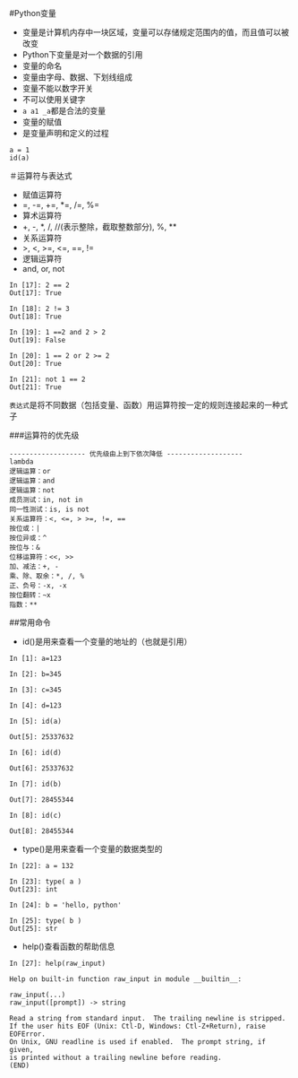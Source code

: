 #Python变量
- 变量是计算机内存中一块区域，变量可以存储规定范围内的值，而且值可以被改变
- Python下变量是对一个数据的引用
- 变量的命名
- 变量由字母、数据、下划线组成
- 变量不能以数字开关
- 不可以使用关键字
- `a a1 _a`都是合法的变量
- 变量的赋值
- 是变量声明和定义的过程
```
a = 1
id(a)
```
＃运算符与表达式
- 赋值运算符
- =, -=, +=, *=, /=, %=
- 算术运算符
- +,  -, *,  /, //(表示整除，截取整数部分), %, **
- 关系运算符
- \>, <, >=, <=, ==, !=
- 逻辑运算符
- and, or, not
```
In [17]: 2 == 2 
Out[17]: True

In [18]: 2 != 3 
Out[18]: True

In [19]: 1 ==2 and 2 > 2
Out[19]: False

In [20]: 1 == 2 or 2 >= 2 
Out[20]: True

In [21]: not 1 == 2 
Out[21]: True
```	

`表达式`是将不同数据（包括变量、函数）用运算符按一定的规则连接起来的一种式子

###运算符的优先级
```
------------------- 优先级由上到下依次降低 -------------------
lambda
逻辑运算：or
逻辑运算：and
逻辑运算：not
成员测试：in, not in
同一性测试：is, is not
关系运算符：<, <=, > >=, !=, ==
按位或：|
按位异或：^
按位与：&
位移运算符：<<, >>
加、减法：+, -
乘、除、取余：*, /, %
正、负号：-x, -x
按位翻转：~x
指数：**
```
##常用命令
- id()是用来查看一个变量的地址的（也就是引用）
```	
In [1]: a=123

In [2]: b=345

In [3]: c=345

In [4]: d=123

In [5]: id(a)

Out[5]: 25337632

In [6]: id(d)

Out[6]: 25337632

In [7]: id(b)

Out[7]: 28455344

In [8]: id(c)

Out[8]: 28455344
```
- type()是用来查看一个变量的数据类型的
```
In [22]: a = 132

In [23]: type( a )
Out[23]: int

In [24]: b = 'hello, python'

In [25]: type( b )
Out[25]: str

```
- help()查看函数的帮助信息
```
In [27]: help(raw_input)

Help on built-in function raw_input in module __builtin__:

raw_input(...)
raw_input([prompt]) -> string

Read a string from standard input.  The trailing newline is stripped.
If the user hits EOF (Unix: Ctl-D, Windows: Ctl-Z+Return), raise EOFError.
On Unix, GNU readline is used if enabled.  The prompt string, if given,
is printed without a trailing newline before reading.
(END) 
```
